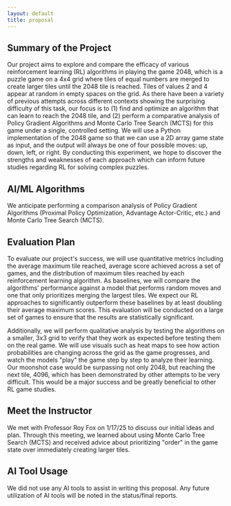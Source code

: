 ```yaml
---
layout: default
title: proposal
---
```


## Summary of the Project
Our project aims to explore and compare the efficacy of various reinforcement learning (RL) algorithms in playing the game 2048, which is a puzzle game on a 4x4 grid where tiles of equal numbers are merged to create larger tiles until the 2048 tile is reached. Tiles of values 2 and 4 appear at random in empty spaces on the grid. As there have been a variety of previous attempts across different contexts showing the surprising difficulty of this task, our focus is to (1) find and optimize an algorithm that can learn to reach the 2048 tile, and (2) perform a comparative analysis of Policy Gradient Algorithms and Monte Carlo Tree Search (MCTS) for this game under a single, controlled setting. We will use a Python implementation of the 2048 game so that we can use a 2D array game state as input, and the output will always be one of four possible moves: up, down, left, or right. By conducting this experiment, we hope to discover the strengths and weaknesses of each approach which can inform future studies regarding RL for solving complex puzzles.

## AI/ML Algorithms
We anticipate performing a comparison analysis of Policy Gradient Algorithms (Proximal Policy Optimization, Advantage Actor-Critic, etc.) and Monte Carlo Tree Search (MCTS).

## Evaluation Plan
To evaluate our project's success, we will use quantitative metrics including the average maximum tile reached, average score achieved across a set of games, and the distribution of maximum tiles reached by each reinforcement learning algorithm. As baselines, we will compare the algorithms' performance against a model that performs random moves and one that only prioritizes merging the largest tiles. We expect our RL approaches to significantly outperform these baselines by at least doubling their average maximum scores. This evaluation will be conducted on a large set of games to ensure that the results are statistically significant.

Additionally, we will perform qualitative analysis by testing the algorithms on a smaller, 3x3 grid to verify that they work as expected before testing them on the real game. We will use visuals such as heat maps to see how action probabilities are changing across the grid as the game progresses, and watch the models "play" the game step by step to analyze their learning. Our moonshot case would be surpassing not only 2048, but reaching the next tile, 4096, which has been demonstrated by other attempts to be very difficult. This would be a major success and be greatly beneficial to other RL game studies. 

## Meet the Instructor
We met with Professor Roy Fox on 1/17/25 to discuss our initial ideas and plan. Through this meeting, we learned about using Monte Carlo Tree Search (MCTS) and received advice about prioritizing "order" in the game state over immediately creating larger tiles.

## AI Tool Usage
We did not use any AI tools to assist in writing this proposal. Any future utilization of AI tools will be noted in the status/final reports.